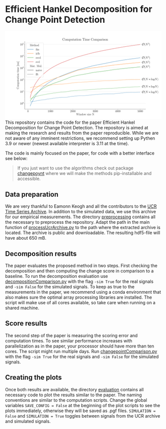 # Efficient Hankel Decomposition for Change Point Detection
![Computation](images/Changepoint_Computation_Time_simulated.png)
This repository contains the code for the paper Efficient Hankel Decomposition for Change Point Detection.
The repository is aimed at making the research and results from the paper reproducible. While we are not aware of any 
imminent restrictions, we recommend setting up Pythen 3.9 or newer (newest available interpreter is 3.11 at the time).

The code is mainly focused on the paper, for code with a better interface see below:

> If you just want to use the algorithms check out package [changepoynt](https://github.com/Lucew/changepoynt)
> where we will make the methods pip-installable and accessible.

## Data preparation
We are very thankful to Eamonn Keogh and all the contributors to the 
[UCR Time Series Archive](https://www.cs.ucr.edu/%7Eeamonn/time_series_data_2018/). In addition to the simulated data,
we use this archive for our empirical measurements. The directory [preprocessing](preprocessing/) contains all the
necessary to preprocess the repository. Adapt the path in the main function of 
[processUcrArchive.py](preprocessing/processUcrArchive.py) to the path where the extracted archive is located. The 
archive is public and downloadable. The resulting hdf5-file will have about 650 mB.

## Decomposition results
The paper evaluates the proposed method in two steps. First checking the decomposition and then computing the change
score in comparison to a baseline. To run the decomposition evaluation use
[decompositionComparison.py](decompositionComparison.py) with the flag `-sim True` for the real signals and `-sim False`
for the simulated signals. To keep as true to the measurements in the paper, we recommend using a conda environment
that also makes sure the optimal array processing libraries are installed. The script will make use of all cores
available, so take care when running on a shared machine.

## Score results
The second step of the paper is measuring the scoring error and computation times. To see similar performance increases
with parallelization as in the paper, your processor should have more than ten cores. The script might run multiple 
days. Run [changepointComparison.py](changepointComparison.py) with the flag `-sim True` for the real signals and 
`-sim False` for the simulated signals.

## Creating the plots
Once both results are available, the directory [evaluation](evaluation/) contains all necessary code to plot the results
similar to the paper. The naming conventions are similar to the computation scripts. Change the global variables
`SAVE_CONFIG = False` at the beginning of the plot scripts to see the plots immediately, otherwise they will be saved 
as .pgf files. `SIMULATION = False` and `SIMULATION = True` toggles between signals from the UCR archive and simulated
signals.

